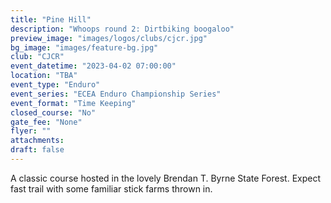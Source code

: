 ```yaml
---
title: "Pine Hill"
description: "Whoops round 2: Dirtbiking boogaloo"
preview_image: "images/logos/clubs/cjcr.jpg"
bg_image: "images/feature-bg.jpg"
club: "CJCR"
event_datetime: "2023-04-02 07:00:00"
location: "TBA"
event_type: "Enduro"
event_series: "ECEA Enduro Championship Series"
event_format: "Time Keeping"
closed_course: "No"
gate_fee: "None"
flyer: ""
attachments:
draft: false
---
```


A classic course hosted in the lovely Brendan T. Byrne State Forest. Expect fast trail with some familiar stick farms thrown in.
